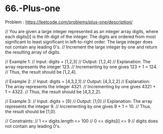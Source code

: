 # 66.-Plus-one

Problem : https://leetcode.com/problems/plus-one/description/

// You are given a large integer represented as an integer array digits, where each digits[i] is the ith digit of the integer. The digits are ordered from most significant to least significant in left-to-right order. The large integer does not contain any leading 0's.
// Increment the large integer by one and return the resulting array of digits.

// Example 1:
// Input: digits = [1,2,3]
// Output: [1,2,4]
// Explanation: The array represents the integer 123.
// Incrementing by one gives 123 + 1 = 124.
// Thus, the result should be [1,2,4].

// Example 2:
// Input: digits = [4,3,2,1]
// Output: [4,3,2,2]
// Explanation: The array represents the integer 4321.
// Incrementing by one gives 4321 + 1 = 4322.
// Thus, the result should be [4,3,2,2].

// Example 3:
// Input: digits = [9]
// Output: [1,0]
// Explanation: The array represents the integer 9.
// Incrementing by one gives 9 + 1 = 10.
// Thus, the result should be [1,0].
 
// Constraints:
// 1 <= digits.length <= 100
// 0 <= digits[i] <= 9
// digits does not contain any leading 0's.
